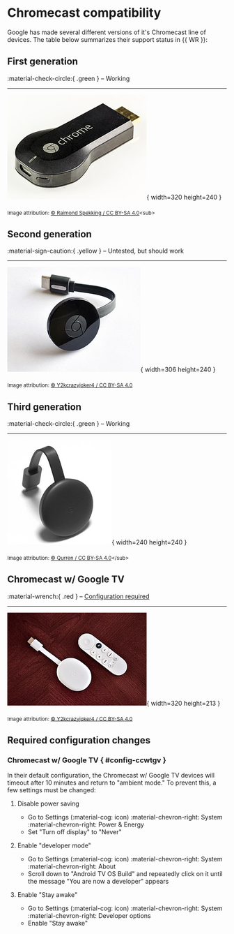 # Chromecast compatibility

Google has made several different versions of it's Chromecast line of devices.
The table below summarizes their support status in {{ WR }}:

<div class="mygrid" markdown>
<div class="mycard" markdown>

## First generation

:material-check-circle:{ .green } &ndash; Working

-----

![Gen 1](images/cc-gen1.jpg){ width=320 height=240 }

<sub>Image attribution: [© Raimond Spekking / CC BY-SA 4.0](https://en.wikipedia.org/wiki/File:Chromecast_(1st_generation)-0869.jpg)<sub>
</div>
<div class="mycard" markdown>

## Second generation

:material-sign-caution:{ .yellow } &ndash; Untested, but should work

-----

![Gen 2](images/cc-gen2.jpg){ width=306 height=240 }

<sub>Image attribution: [© Y2kcrazyjoker4 / CC BY-SA 4.0](https://en.wikipedia.org/wiki/File:Chromecast-2015.jpg)</sub>
</div>
<div class="mycard" markdown>

## Third generation

:material-check-circle:{ .green } &ndash; Working

-----

![Gen 3](images/cc-gen3.jpg){ width=240 height=240 }

<sub>Image attribution: [© Qurren / CC BY-SA 4.0](https://en.wikipedia.org/wiki/File:Chromecast_(3rd_generation).jpg)</sub>
</div>
<div class="mycard" markdown>

## Chromecast w/ Google TV

<!-- markdownlint-disable-next-line MD051 -->
:material-wrench:{ .red } &ndash; [Configuration required](#config-ccwtgv)

-----

![CC w/ GTV](images/cc-gtv.jpg){ width=320 height=213 }

<sub>Image attribution: [© Y2kcrazyjoker4 / CC BY-SA 4.0](https://en.wikipedia.org/wiki/File:Chromecast-with-Google-TV-snow-color-on-wood-table2.jpg)</sub>
</div>
</div>

## Required configuration changes

### Chromecast w/ Google TV { #config-ccwtgv }

In their default configuration, the Chromecast w/ Google TV devices will timeout
after 10 minutes and return to "ambient mode." To prevent this, a few settings
must be changed:

1. Disable power saving
    - Go to Settings (:material-cog: icon) :material-chevron-right: System
      :material-chevron-right: Power & Energy
    - Set "Turn off display" to "Never"

1. Enable "developer mode"

    - Go to Settings (:material-cog: icon) :material-chevron-right: System
      :material-chevron-right: About
    - Scroll down to "Android TV OS Build" and repeatedly click on it until
        the message "You are now a developer" appears

1. Enable "Stay awake"

    - Go to Settings (:material-cog: icon) :material-chevron-right: System
      :material-chevron-right: Developer options
    - Enable "Stay awake"
